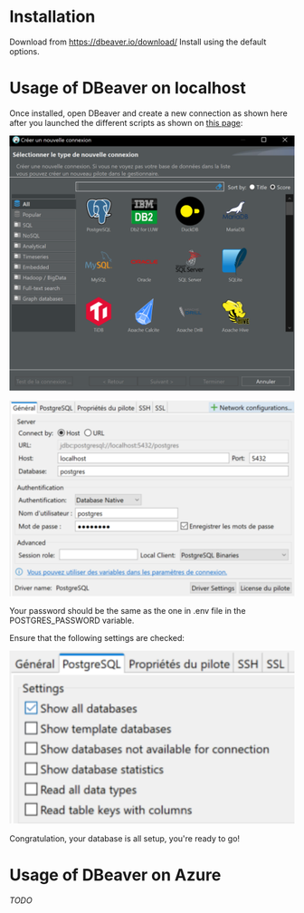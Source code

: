 # Installation
Download from https://dbeaver.io/download/
Install using the default options.

# Usage of DBeaver on localhost
Once installed, open DBeaver and create a new connection as shown here after you launched the different scripts as shown on [this page](https://dev.azure.com/CFIA-DevOps-ACIA/AI-Lab/_wiki/wikis/AI-Lab.wiki/1039/Procedure-to-set-up-the-database):

![choose.PNG](/./Worktool-Guide/DBeaver-1.png)

![settings1.PNG](/./Worktool-Guide/DBeaver-2.png)

Your password should be the same as the one in .env file in the POSTGRES_PASSWORD variable.

Ensure that the following settings are checked:

![settings2.PNG](/./Worktool-Guide/DBeaver-3.png)

Congratulation, your database is all setup, you're ready to go!

# Usage of DBeaver on Azure
*TODO*
